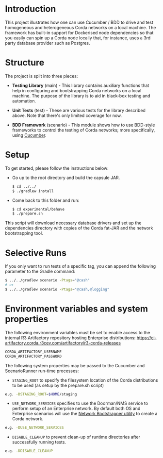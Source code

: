 # Introduction

This project illustrates how one can use Cucumber / BDD to drive
and test homogeneous and heterogeneous Corda networks on a local
machine. The framework has built-in support for Dockerised node
dependencies so that you easily can spin up a Corda node locally
that, for instance, uses a 3rd party database provider such as
Postgres.

# Structure

The project is split into three pieces:

 * **Testing Library** (main) - This library contains auxiliary
   functions that help in configuring and bootstrapping Corda
   networks on a local machine. The purpose of the library is to
   aid in black-box testing and automation.

 * **Unit Tests** (test) - These are various tests for the
   library described above. Note that there's only limited
   coverage for now.

 * **BDD Framework** (scenario) - This module shows how to use
   BDD-style frameworks to control the testing of Corda networks;
   more specifically, using [Cucumber](cucumber.io).

# Setup

To get started, please follow the instructions below:

 * Go up to the root directory and build the capsule JAR.

    ```bash
    $ cd ../../
    $ ./gradlew install
    ```

 * Come back to this folder and run:

    ```bash
    $ cd experimental/behave
    $ ./prepare.sh
    ```

This script will download necessary database drivers and set up
the dependencies directory with copies of the Corda fat-JAR and
the network bootstrapping tool.

# Selective Runs

If you only want to run tests of a specific tag, you can append
the following parameter to the Gradle command:

```bash
$ ../../gradlew scenario -Ptags="@cash"
# or
$ ../../gradlew scenario -Ptags="@cash,@logging"
```

# Environment variables and system properties

The following environment variables must be set to enable access to the internal R3 Artifactory repository hosting Enterprise distributions:
https://ci-artifactory.corda.r3cev.com/artifactory/r3-corda-releases

```bash
CORDA_ARTIFACTORY_USERNAME
CORDA_ARTIFACTORY_PASSWORD
```

The following system properties may be passed to the Cucumber and ScenarioRunner run-time processes:

* `STAGING_ROOT` to specify the filesystem location of the Corda distributions to be used (as setup by the prepare.sh script)

```bash
e.g. -DSTAGING_ROOT=$HOME/staging
```

* `USE_NETWORK_SERVICES` specifies to use the Doorman/NMS service to perform setup of an Enterprise network.
By default both OS and Enterprise scenarios will use the [Network Bootstrapper utility](https://docs.corda.net/head/setting-up-a-corda-network.html#bootstrapping-the-network) to create a Corda network.

```bash
e.g. -DUSE_NETWORK_SERVICES
```

* `DISABLE_CLEANUP` to prevent clean-up of runtime directories after successfully running tests.

```bash
e.g. -DDISABLE_CLEANUP
```
